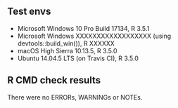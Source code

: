 ## Test envs

* Microsoft Windows 10 Pro Build 17134, R 3.5.1
* Microsoft Windows XXXXXXXXXXXXXXXXXX (using devtools::build_win()), R XXXXXX
* macOS High Sierra 10.13.5, R 3.5.0
* Ubuntu 14.04.5 LTS (on Travis CI), R 3.5.0

## R CMD check results

There were no ERRORs, WARNINGs or NOTEs.
